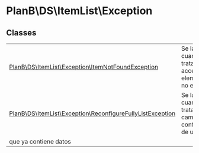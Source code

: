 
                                                                                                                                            
    
# PlanB\DS\ItemList\Exception



## Classes
| | |
| --- | --- |
| [PlanB\DS\ItemList\Exception\ItemNotFoundException](../../../PlanB/DS/ItemList/Exception/ItemNotFoundException.md) | Se lanza cuando se trata de acceder a un elemento que no existe |
| [PlanB\DS\ItemList\Exception\ReconfigureFullyListException](../../../PlanB/DS/ItemList/Exception/ReconfigureFullyListException.md) | Se lanza cuando se trata de cambiar la configuración de una lista
que ya contiene datos |






                                                                                                                                                                                                                                                                                                                                                                                                            
    
                                                                                                                                                                                                                                                                             
                